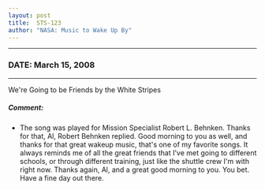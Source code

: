 ```yaml
---
layout: post
title:  STS-123
author: "NASA: Music to Wake Up By"
---
```


----
### DATE: March 15, 2008
----
We're Going to be Friends by the White Stripes

##### Comment:
* The song was played for Mission Specialist Robert L. Behnken. Thanks for that, Al, Robert Behnken replied. Good morning to you as well, and thanks for that great wakeup music, that's one of my favorite songs. It always reminds me of all the great friends that I've met going to different schools, or through different training, just like the shuttle crew I'm with right now. Thanks again, Al, and a great good morning to you. You bet. Have a fine day out there.
